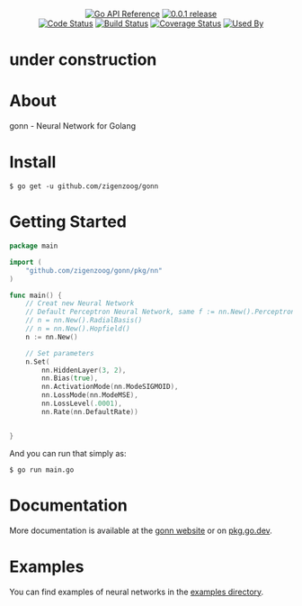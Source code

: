 <p style="text-align: center">
  <a href="https://pkg.go.dev/zigenzoog/gonn?tab=doc" title="Go API Reference" rel="nofollow"><img src="https://img.shields.io/badge/go-documentation-blue.svg?style=flat" alt="Go API Reference"></a>
  <a href="https://github.com/zigenzoog/gonn/releases/tag/v0.0.1" title="0.0.1 Release" rel="nofollow"><img src="https://img.shields.io/badge/version-0.0.1-blue.svg?style=flat" alt="0.0.1 release"></a>
  <br />
  <a href="https://goreportcard.com/report/zigenzoog/gonn"><img src="https://goreportcard.com/badge/zigenzoog/gonn" alt="Code Status" /></a>
  <a href="https://travis-ci.org/zigenzoog/gonn"><img src="https://travis-ci.org/zigenzoog/gonn.svg" alt="Build Status" /></a>
  <a href='https://coveralls.io/github/zigenzoog/gonn?branch=develop'><img src='https://coveralls.io/repos/github/zigenzoog/gonn/badge.svg?branch=develop' alt='Coverage Status' /></a>
  <a href='https://sourcegraph.com/github.com/zigenzoog/gonn?badge'><img src='https://sourcegraph.com/github.com/zigenzoog/gonn/-/badge.svg' alt='Used By' /></a>
</p>

# under construction

# About
gonn - Neural Network for Golang

# Install
    
    $ go get -u github.com/zigenzoog/gonn

# Getting Started
```go
package main

import (
    "github.com/zigenzoog/gonn/pkg/nn"
)

func main() {
	// Creat new Neural Network
	// Default Perceptron Neural Network, same f := nn.New().Perceptron()
	// n = nn.New().RadialBasis()
	// n = nn.New().Hopfield()
	n := nn.New()

	// Set parameters
	n.Set(
		nn.HiddenLayer(3, 2),
		nn.Bias(true),
		nn.ActivationMode(nn.ModeSIGMOID),
		nn.LossMode(nn.ModeMSE),
		nn.LossLevel(.0001),
		nn.Rate(nn.DefaultRate))


}
```
And you can run that simply as:
    
    $ go run main.go

# Documentation
More documentation is available at the [gonn website](https://zigenzoog.github.io/gonn/) or on [pkg.go.dev](https://pkg.go.dev/zigenzoog/gonn?tab=doc).

# Examples
You can find examples of neural networks in the [examples directory](https://github.com/zigenzoog/gonn/tree/master/examples/).

